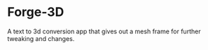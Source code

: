 # Forge-3D
A text to 3d conversion app that gives out a mesh frame for further tweaking and changes.

